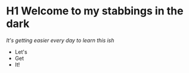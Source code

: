 # H1 Welcome to my stabbings in the dark
*It's getting easier every day to learn this ish*

- Let's
- Get 
- It!
